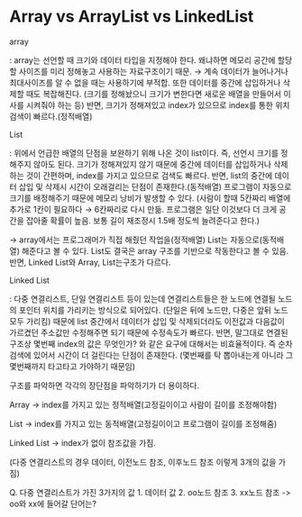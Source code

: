 # **Array vs ArrayList vs LinkedList**

array

: array는 선언할 때 크기와 데이터 타입을 지정해야 한다. 왜냐하면 메모리 공간에 할당할 사이즈를 미리 정해놓고 사용하는 자료구조이기 때문. → 계속 데이터가 늘어나거나 최대사이즈를 알 수 없을 때는 사용하기에 부적합. 또한 데이터를 중간에 삽입하거나 삭제할 때도 복잡해진다. (크기를 정해놨으니 크기가 변한다면 새로운 배열을 만들어서 이사를 시켜줘야 하는 등) 반면, 크기가 정해져있고 index가 있으므로 index를 통한 위치 검색이 빠르다.(정적배열)

List 

: 위에서 언급한 배열의 단점을 보완하기 위해 나온 것이 list이다. 즉, 선언시 크기를 정해주지 않아도 된다. 크기가 정해져있지 않기 때문에 중간에 데이터를 삽입하거나 삭제하는 것이 간편하며, index를 가지고 있으므로 검색도 빠르다. 반면, list의 중간에 데이터 삽입 및 삭제시 시간이 오래걸리는 단점이 존재한다.(동적배열) 프로그램이 자동으로 크기를 배정해주기 때문에 메모리 낭비가 발생할 수 있다. (사람이 할때 5칸짜리 배열에 추가로 1칸이 필요하다 → 6칸짜리로 다시 만듦. 프로그램은 일단 이것보다 더 크게 공간을 잡아줄 확률이 높음. 보통 길이 재조정시 1.5배 정도씩 늘려준다고 한다.)

→ array에서는 프로그래머가 직접 해줬던 작업을(정적배열) List는 자동으로(동적배열) 해준다고 볼 수 있다. List도 결국은 array 구조를 기반으로 작동한다고 볼 수 있음. 반면, Linked List와 Array, List는구조가 다르다.

Linked List

: 다중 연결리스트, 단일 연결리스트 등이 있는데 연결리스트들은 한 노드에 연결될 노드의 포인터 위치를 가리키는 방식으로 되어있다. (단일은 뒤에 노드만, 다중은 앞뒤 노드 모두 가리킴) 때문에 list 중간에서 데이터가 삽입 및 삭제되더라도 이전값과 다음값이 가르켰던 주소값만 수정해주면 되기 때문에 수정속도가 빠르다. 반면, 말그대로 연결된 구조상 몇번째 index의 값은 무엇인가? 와 같은 요구에 대해서는 비효율적이다. 즉 순차 검색에 있어서 시간이 더 걸린다는 단점이 존재한다. (몇번째를 탁 뽑아내는게 아니라 그 몇번째까지 타고타고 가야하기 때문임)

구조를 파악하면 각각의 장단점을 파악하기가 더 용이하다.

Array → index를 가지고 있는 정적배열(고정길이이고 사람이 길이를 조정해야함)

List    → index를 가지고 있는 동적배열(고정길이이고 프로그램이 길이를 조정해줌)

Linked List → index가 없이 참조값을 가짐. 

(다중 연결리스트의 경우 데이터, 이전노드 참조, 이후노드 참조 이렇게 3개의 값을 가짐)


Q. 다중 연결리스트가 가진 3가지의 값 1. 데이터 값 2. oo노드 참조 3. xx노드 참조 -> oo와 xx에 들어갈 단어는?
